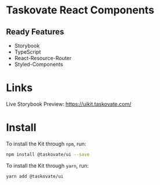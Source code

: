 # Taskovate React Components

## Ready Features
* Storybook
* TypeScript
* React-Resource-Router
* Styled-Components

# Links
Live Storybook Preview: https://uikit.taskovate.com/

# Install
To install the Kit through `npm`, run:

```bash
npm install @taskovate/ui --save
```

To install the Kit through `yarn`, run:

```bash
yarn add @taskovate/ui
```
